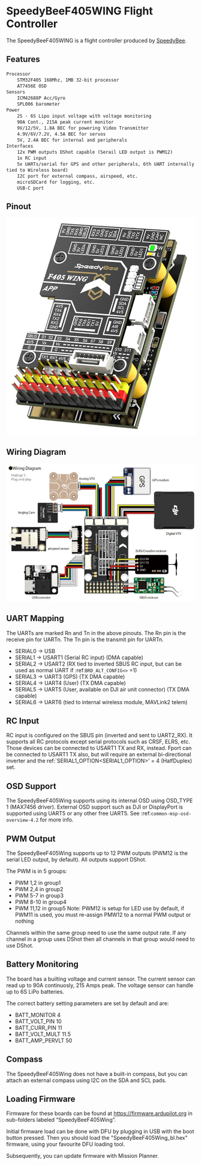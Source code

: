 # SpeedyBeeF405WING Flight Controller

The SpeedyBeeF405WING is a flight controller produced by [SpeedyBee](http://www.speedybee.com/).

## Features
    Processor
        STM32F405 168Mhz, 1MB 32-bit processor
        AT7456E OSD
    Sensors
        ICM42688P Acc/Gyro
        SPL006 barometer
    Power
        2S - 6S Lipo input voltage with voltage monitoring
        90A Cont., 215A peak current monitor
        9V/12/5V, 1.8A BEC for powering Video Transmitter
        4.9V/6V/7.2V, 4.5A BEC for servos
        5V, 2.4A BEC for internal and peripherals
    Interfaces
        12x PWM outputs DShot capable (Serail LED output is PWM12)
        1x RC input
        5x UARTs/serial for GPS and other peripherals, 6th UART internally tied to Wireless board)
        I2C port for external compass, airspeed, etc.
        microSDCard for logging, etc.
        USB-C port
  

## Pinout

![SpeedyBeeF405WING](SpeedyBeeF405WING.png)

## Wiring Diagram

![SpeedyBeeF405WING Wiring](SpeedyBeeF405WING_wiring.png)

## UART Mapping

The UARTs are marked Rn and Tn in the above pinouts. The Rn pin is the
receive pin for UARTn. The Tn pin is the transmit pin for UARTn.

 - SERIAL0 -> USB
 - SERIAL1 -> USART1 (Serial RC input) (DMA capable)
 - SERIAL2 -> USART2 (RX tied to inverted SBUS RC input, but can be used as normal UART if :ref:`BRD_ALT_CONFIG<>` =1) 
 - SERIAL3 -> UART3 (GPS) (TX DMA capable)
 - SERIAL4 -> UART4 (User) (TX DMA capable)
 - SERIAL5 -> UART5 (User, available on DJI air unit connector) (TX DMA capable)
 - SERIAL6 -> UART6 (tied to internal wireless module, MAVLink2 telem) 


## RC Input

RC input is configured on the SBUS pin (inverted and sent to UART2_RX). It supports all RC
protocols except serial protocols such as CRSF, ELRS, etc. Those devices can be connected to USART1 TX and RX, instead.
Fport can be connected to USART1 TX also, but will require an external bi-directional inverter and the ref:`SERIAL1_OPTION<SERIAL1_OPTION>' = 4 (HalfDuplex) set.
   
## OSD Support

The SpeedyBeeF405Wing supports using its internal OSD using OSD_TYPE 1 (MAX7456 driver). External OSD support such as DJI or DisplayPort is supported using UART5 or any other free UART5. See :ref:`common-msp-osd-overview-4.2` for more info.

## PWM Output

The SpeedyBeeF405Wing supports up to 12 PWM outputs (PWM12 is the serial LED output, by default). All outputs support DShot.

The PWM is in 5 groups:

 - PWM 1,2 in group1
 - PWM 2,4 in group2
 - PWM 5-7 in group3
 - PWM 8-10 in group4
 - PWM 11,12 in group5  Note: PWM12 is setup for LED use by default, if PWM11 is used, you must re-assign PMW12 to a normal PWM output or nothing

Channels within the same group need to use the same output rate. If
any channel in a group uses DShot then all channels in that group would need
to use DShot.

## Battery Monitoring

The board has a builting voltage and current sensor. The current
sensor can read up to 90A continuosly, 215 Amps peak. The voltage sensor can handle up to 6S
LiPo batteries.

The correct battery setting parameters are set by default and are:

 - BATT_MONITOR 4
 - BATT_VOLT_PIN 10
 - BATT_CURR_PIN 11
 - BATT_VOLT_MULT 11.5
 - BATT_AMP_PERVLT 50

## Compass

The SpeedyBeeF405Wing does not have a built-in compass, but you can attach an external compass using I2C on the SDA and SCL pads.

## Loading Firmware
Firmware for these boards can be found at https://firmware.ardupilot.org in sub-folders labeled “SpeedyBeeF405Wing”.

Initial firmware load can be done with DFU by plugging in USB with the
boot button pressed. Then you should load the "SpeedyBeeF405Wing_bl.hex"
firmware, using your favourite DFU loading tool.

Subsequently, you can update firmware with Mission Planner.


